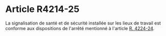 # Article R4214-25

  
La signalisation de santé et de sécurité installée sur les lieux de travail est conforme aux dispositions de l'arrêté mentionné à l'article [R. 4224-24][1].

 [1]: /affichCodeArticle.do?cidTexte=LEGITEXT000006072050&idArticle=LEGIARTI000018489028&dateTexte=&categorieLien=cid